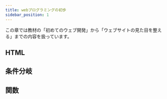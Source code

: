```yaml
---
title: webプログラミングの初歩
sidebar_position: 1
---
```


この章では教材の「初めてのウェブ開発」から「ウェブサイトの見た目を整える」までの内容を扱っています。

## HTML

## 条件分岐

## 関数

##

